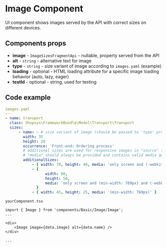 # Image Component

UI component shows images served by the API with correct sizes on different devices.

## Components props

-   **image** - `ImageSizesFragmentApi` - nullable, property served from the API
-   **alt** - `string` - alternative text for image
-   **type** - `string` - size variant of image according to `images.yaml` (example)
-   **loading** - optional - HTML loading attribute for a specific image loading behavior (auto, lazy, eager)
-   **testId** - optional - string, used for testing

## Code example

```yaml
images.yaml
---
- name: transport
  class: Shopsys\FrameworkBundle\Model\Transport\Transport
  sizes:
      - name: ~ # size variant of image (should be passed to 'type' property) - "~" means "default"
        width: 35
        height: 20
        occurrence: 'Front-end: Ordering process'
        # additional sizes are used for responsive images in "source" tags in picture element
        # "media" should always be provided and contains valid media query
        additionalSizes:
            - { width: 70, height: 40, media: 'only screen and (-webkit-min-device-pixel-ratio: 1.5)' }
            - {
                  width: 90,
                  height: 50,
                  media: 'only screen and (min-width: 769px) and (-webkit-min-device-pixel-ratio: 1.5)',
              }
            - { width: 45, height: 25, media: '(min-width: 769px)' }
```

```tsx
yourComponent.tsx

import { Image } from 'components/Basic/Image/Image';
...

<div>
    <Image image={data.image} alt={data.name} />
</div>

...
```
